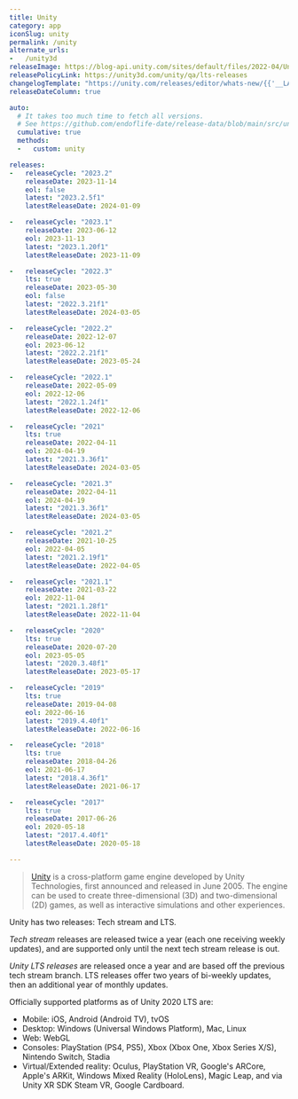 ```yaml
---
title: Unity
category: app
iconSlug: unity
permalink: /unity
alternate_urls:
-   /unity3d
releaseImage: https://blog-api.unity.com/sites/default/files/2022-04/Unity-2021-LTS-Timeline.jpg
releasePolicyLink: https://unity3d.com/unity/qa/lts-releases
changelogTemplate: "https://unity.com/releases/editor/whats-new/{{'__LATEST__'|split:'f'|first}}#release-notes"
releaseDateColumn: true

auto:
  # It takes too much time to fetch all versions.
  # See https://github.com/endoflife-date/release-data/blob/main/src/unity.py for details
  cumulative: true
  methods:
  -   custom: unity

releases:
-   releaseCycle: "2023.2"
    releaseDate: 2023-11-14
    eol: false
    latest: "2023.2.5f1"
    latestReleaseDate: 2024-01-09

-   releaseCycle: "2023.1"
    releaseDate: 2023-06-12
    eol: 2023-11-13
    latest: "2023.1.20f1"
    latestReleaseDate: 2023-11-09

-   releaseCycle: "2022.3"
    lts: true
    releaseDate: 2023-05-30
    eol: false
    latest: "2022.3.21f1"
    latestReleaseDate: 2024-03-05

-   releaseCycle: "2022.2"
    releaseDate: 2022-12-07
    eol: 2023-06-12
    latest: "2022.2.21f1"
    latestReleaseDate: 2023-05-24

-   releaseCycle: "2022.1"
    releaseDate: 2022-05-09
    eol: 2022-12-06
    latest: "2022.1.24f1"
    latestReleaseDate: 2022-12-06

-   releaseCycle: "2021"
    lts: true
    releaseDate: 2022-04-11
    eol: 2024-04-19
    latest: "2021.3.36f1"
    latestReleaseDate: 2024-03-05

-   releaseCycle: "2021.3"
    releaseDate: 2022-04-11
    eol: 2024-04-19
    latest: "2021.3.36f1"
    latestReleaseDate: 2024-03-05

-   releaseCycle: "2021.2"
    releaseDate: 2021-10-25
    eol: 2022-04-05
    latest: "2021.2.19f1"
    latestReleaseDate: 2022-04-05

-   releaseCycle: "2021.1"
    releaseDate: 2021-03-22
    eol: 2022-11-04
    latest: "2021.1.28f1"
    latestReleaseDate: 2022-11-04

-   releaseCycle: "2020"
    lts: true
    releaseDate: 2020-07-20
    eol: 2023-05-05
    latest: "2020.3.48f1"
    latestReleaseDate: 2023-05-17

-   releaseCycle: "2019"
    lts: true
    releaseDate: 2019-04-08
    eol: 2022-06-16
    latest: "2019.4.40f1"
    latestReleaseDate: 2022-06-16

-   releaseCycle: "2018"
    lts: true
    releaseDate: 2018-04-26
    eol: 2021-06-17
    latest: "2018.4.36f1"
    latestReleaseDate: 2021-06-17

-   releaseCycle: "2017"
    lts: true
    releaseDate: 2017-06-26
    eol: 2020-05-18
    latest: "2017.4.40f1"
    latestReleaseDate: 2020-05-18

---
```


> [Unity](https://unity.com/) is a cross-platform game engine developed by Unity Technologies,
> first announced and released in June 2005. The engine can be used to create three-dimensional (3D)
> and two-dimensional (2D) games, as well as interactive simulations and other experiences.

Unity has two releases: Tech stream and LTS.

*Tech stream* releases are released twice a year (each one receiving weekly updates), and are
supported only until the next tech stream release is out.

*Unity LTS releases* are released once a year and are based off the previous tech stream branch.
LTS releases offer two years of bi-weekly updates, then an additional year of monthly updates.

Officially supported platforms as of Unity 2020 LTS are:

- Mobile: iOS, Android (Android TV), tvOS
- Desktop: Windows (Universal Windows Platform), Mac, Linux
- Web: WebGL
- Consoles: PlayStation (PS4, PS5), Xbox (Xbox One, Xbox Series X/S), Nintendo Switch, Stadia
- Virtual/Extended reality: Oculus, PlayStation VR, Google's ARCore, Apple's ARKit, Windows Mixed
  Reality (HoloLens), Magic Leap, and via Unity XR SDK Steam VR, Google Cardboard.
